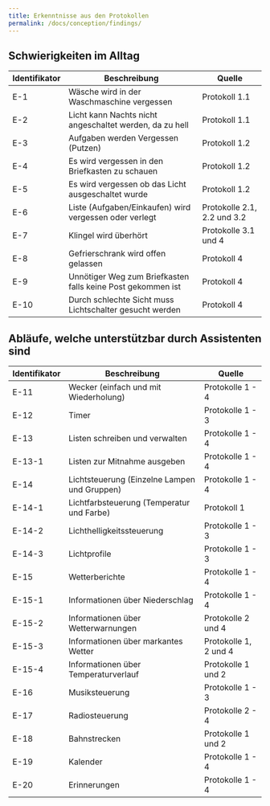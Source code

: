 ```yaml
---
title: Erkenntnisse aus den Protokollen
permalink: /docs/conception/findings/
---
```


## Schwierigkeiten im Alltag

| Identifikator| Beschreibung                                                | Quelle                     |
-----|-------------------------------------------------------------|----------------------------|
E-1 | Wäsche wird in der Waschmaschine vergessen                  | Protokoll 1.1              |
E-2 | Licht kann Nachts nicht angeschaltet werden, da zu hell     | Protokoll 1.1              |
E-3 | Aufgaben werden Vergessen (Putzen)                          | Protokoll 1.2              |
E-4 | Es wird vergessen in den Briefkasten zu schauen             | Protokoll 1.2              |
E-5 | Es wird vergessen ob das Licht ausgeschaltet wurde          | Protokoll 1.2              |
E-6 | Liste (Aufgaben/Einkaufen) wird vergessen oder verlegt      | Protokolle 2.1, 2.2 und 3.2 |
E-7 | Klingel wird überhört                                       | Protokolle 3.1 und 4        |
E-8 | Gefrierschrank wird offen gelassen                          | Protokoll 4                |
E-9 | Unnötiger Weg zum Briefkasten falls keine Post gekommen ist | Protokoll 4                |
E-10 | Durch schlechte Sicht muss Lichtschalter gesucht werden     | Protokoll 4                |

## Abläufe, welche unterstützbar durch Assistenten sind

| Identifikator| Beschreibung                                 | Quelle               |
--------|----------------------------------------------|----------------------|
E-11 | Wecker (einfach und mit Wiederholung)        | Protokolle 1 - 4     |
E-12 | Timer                                        | Protokolle 1 - 3     |
E-13 | Listen schreiben und verwalten               | Protokolle 1 - 4     |
E-13-1 | Listen zur Mitnahme ausgeben                 | Protokolle 1 - 4     |
E-14 | Lichtsteuerung (Einzelne Lampen und Gruppen) | Protokolle 1 - 4     |
E-14-1 | Lichtfarbsteuerung (Temperatur und Farbe)    | Protokoll 1          |
E-14-2 | Lichthelligkeitssteuerung                    | Protokolle 1 - 3      |
E-14-3 | Lichtprofile                                 | Protokolle 1 - 3      |
E-15 | Wetterberichte                               | Protokolle 1 - 4      |
E-15-1 | Informationen über Niederschlag              | Protokolle 1 - 4      |
E-15-2 | Informationen über Wetterwarnungen           | Protokolle 2 und 4    |
E-15-3 | Informationen über markantes Wetter          | Protokolle 1, 2 und 4 |
E-15-4 | Informationen über Temperaturverlauf         | Protokolle 1 und 2    |
E-16 | Musiksteuerung                               | Protokolle 1 - 3      |
E-17 | Radiosteuerung                               | Protokolle 2 - 4      |
E-18 | Bahnstrecken                               | Protokolle 1 und 2     |
E-19 | Kalender                               | Protokolle 1 - 4    |
E-20 | Erinnerungen                               | Protokolle 1 - 4     |
